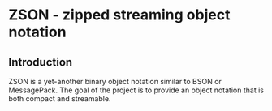 ZSON - zipped streaming object notation
=======================================

Introduction
------------

ZSON is a yet-another binary object notation similar to BSON or MessagePack.  The goal of the project is to provide an object notation that is both compact and streamable.

